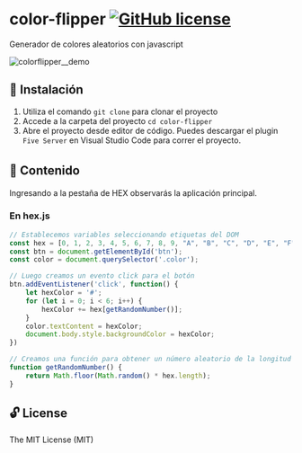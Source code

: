 # color-flipper [![GitHub license](https://img.shields.io/github/license/larrykevin/color-flipper)](https://github.com/larrykevin/color-flipper/blob/master/LICENSE)

Generador de colores aleatorios con javascript

![colorflipper__demo](http://g.recordit.co/qyoQJ5Inmr.gif)

## 🚀 Instalación
1. Utiliza el comando `git clone` para clonar el proyecto
2. Accede a la carpeta del proyecto `cd color-flipper`
3. Abre el proyecto desde editor de código. Puedes descargar el plugin `Five Server` en Visual Studio Code para correr el proyecto.

## 🍩 Contenido　
Ingresando a la pestaña de HEX observarás la aplicación principal.

### En hex.js
```javascript
// Establecemos variables seleccionando etiquetas del DOM
const hex = [0, 1, 2, 3, 4, 5, 6, 7, 8, 9, "A", "B", "C", "D", "E", "F"];
const btn = document.getElementById('btn');
const color = document.querySelector('.color');

// Luego creamos un evento click para el botón
btn.addEventListener('click', function() {
    let hexColor = '#';
    for (let i = 0; i < 6; i++) {
        hexColor += hex[getRandomNumber()];
    }
    color.textContent = hexColor;
    document.body.style.backgroundColor = hexColor;
})

// Creamos una función para obtener un número aleatorio de la longitud de nuestro array
function getRandomNumber() {
    return Math.floor(Math.random() * hex.length);
}
```
## 🔓 License
The MIT License (MIT)